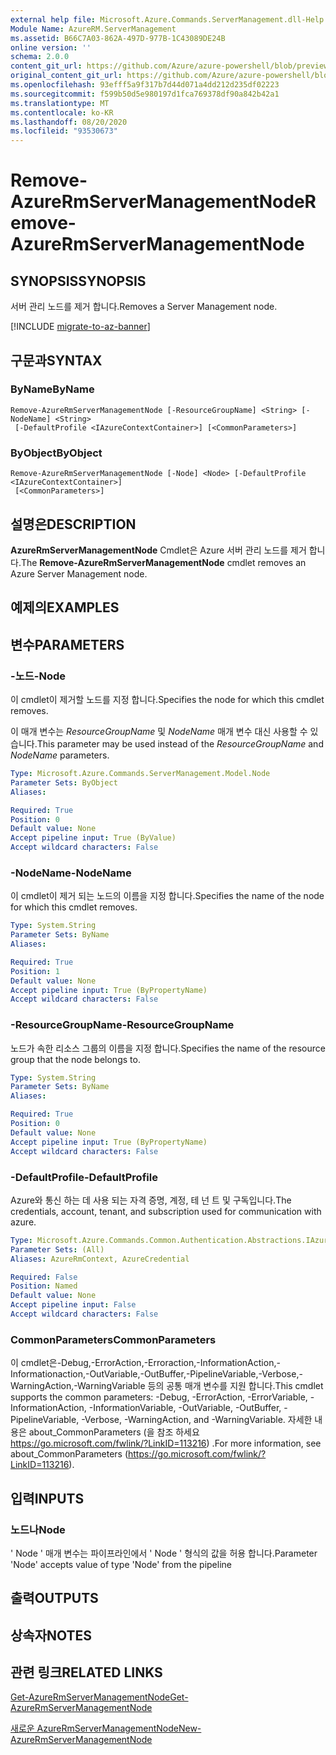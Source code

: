 ```yaml
---
external help file: Microsoft.Azure.Commands.ServerManagement.dll-Help.xml
Module Name: AzureRM.ServerManagement
ms.assetid: B66C7A03-862A-497D-977B-1C43089DE24B
online version: ''
schema: 2.0.0
content_git_url: https://github.com/Azure/azure-powershell/blob/preview/src/ResourceManager/ServerManagement/Commands.ServerManagement/help/Remove-AzureRmServerManagementNode.md
original_content_git_url: https://github.com/Azure/azure-powershell/blob/preview/src/ResourceManager/ServerManagement/Commands.ServerManagement/help/Remove-AzureRmServerManagementNode.md
ms.openlocfilehash: 93efff5a9f317b7d44d071a4dd212d235df02223
ms.sourcegitcommit: f599b50d5e980197d1fca769378df90a842b42a1
ms.translationtype: MT
ms.contentlocale: ko-KR
ms.lasthandoff: 08/20/2020
ms.locfileid: "93530673"
---
```

# <span data-ttu-id="81e54-101">Remove-AzureRmServerManagementNode</span><span class="sxs-lookup"><span data-stu-id="81e54-101">Remove-AzureRmServerManagementNode</span></span>

## <span data-ttu-id="81e54-102">SYNOPSIS</span><span class="sxs-lookup"><span data-stu-id="81e54-102">SYNOPSIS</span></span>
<span data-ttu-id="81e54-103">서버 관리 노드를 제거 합니다.</span><span class="sxs-lookup"><span data-stu-id="81e54-103">Removes a Server Management node.</span></span>

[!INCLUDE [migrate-to-az-banner](../../includes/migrate-to-az-banner.md)]

## <span data-ttu-id="81e54-104">구문과</span><span class="sxs-lookup"><span data-stu-id="81e54-104">SYNTAX</span></span>

### <span data-ttu-id="81e54-105">ByName</span><span class="sxs-lookup"><span data-stu-id="81e54-105">ByName</span></span>
```
Remove-AzureRmServerManagementNode [-ResourceGroupName] <String> [-NodeName] <String>
 [-DefaultProfile <IAzureContextContainer>] [<CommonParameters>]
```

### <span data-ttu-id="81e54-106">ByObject</span><span class="sxs-lookup"><span data-stu-id="81e54-106">ByObject</span></span>
```
Remove-AzureRmServerManagementNode [-Node] <Node> [-DefaultProfile <IAzureContextContainer>]
 [<CommonParameters>]
```

## <span data-ttu-id="81e54-107">설명은</span><span class="sxs-lookup"><span data-stu-id="81e54-107">DESCRIPTION</span></span>
<span data-ttu-id="81e54-108">**AzureRmServerManagementNode** Cmdlet은 Azure 서버 관리 노드를 제거 합니다.</span><span class="sxs-lookup"><span data-stu-id="81e54-108">The **Remove-AzureRmServerManagementNode** cmdlet removes an Azure Server Management node.</span></span>

## <span data-ttu-id="81e54-109">예제의</span><span class="sxs-lookup"><span data-stu-id="81e54-109">EXAMPLES</span></span>

## <span data-ttu-id="81e54-110">변수</span><span class="sxs-lookup"><span data-stu-id="81e54-110">PARAMETERS</span></span>

### <span data-ttu-id="81e54-111">-노드</span><span class="sxs-lookup"><span data-stu-id="81e54-111">-Node</span></span>
<span data-ttu-id="81e54-112">이 cmdlet이 제거할 노드를 지정 합니다.</span><span class="sxs-lookup"><span data-stu-id="81e54-112">Specifies the node for which this cmdlet removes.</span></span>

<span data-ttu-id="81e54-113">이 매개 변수는 *ResourceGroupName* 및 *NodeName* 매개 변수 대신 사용할 수 있습니다.</span><span class="sxs-lookup"><span data-stu-id="81e54-113">This parameter may be used instead of the *ResourceGroupName* and *NodeName* parameters.</span></span>

```yaml
Type: Microsoft.Azure.Commands.ServerManagement.Model.Node
Parameter Sets: ByObject
Aliases: 

Required: True
Position: 0
Default value: None
Accept pipeline input: True (ByValue)
Accept wildcard characters: False
```

### <span data-ttu-id="81e54-114">-NodeName</span><span class="sxs-lookup"><span data-stu-id="81e54-114">-NodeName</span></span>
<span data-ttu-id="81e54-115">이 cmdlet이 제거 되는 노드의 이름을 지정 합니다.</span><span class="sxs-lookup"><span data-stu-id="81e54-115">Specifies the name of the node for which this cmdlet removes.</span></span>

```yaml
Type: System.String
Parameter Sets: ByName
Aliases: 

Required: True
Position: 1
Default value: None
Accept pipeline input: True (ByPropertyName)
Accept wildcard characters: False
```

### <span data-ttu-id="81e54-116">-ResourceGroupName</span><span class="sxs-lookup"><span data-stu-id="81e54-116">-ResourceGroupName</span></span>
<span data-ttu-id="81e54-117">노드가 속한 리소스 그룹의 이름을 지정 합니다.</span><span class="sxs-lookup"><span data-stu-id="81e54-117">Specifies the name of the resource group that the node belongs to.</span></span>

```yaml
Type: System.String
Parameter Sets: ByName
Aliases: 

Required: True
Position: 0
Default value: None
Accept pipeline input: True (ByPropertyName)
Accept wildcard characters: False
```

### <span data-ttu-id="81e54-118">-DefaultProfile</span><span class="sxs-lookup"><span data-stu-id="81e54-118">-DefaultProfile</span></span>
<span data-ttu-id="81e54-119">Azure와 통신 하는 데 사용 되는 자격 증명, 계정, 테 넌 트 및 구독입니다.</span><span class="sxs-lookup"><span data-stu-id="81e54-119">The credentials, account, tenant, and subscription used for communication with azure.</span></span>

```yaml
Type: Microsoft.Azure.Commands.Common.Authentication.Abstractions.IAzureContextContainer
Parameter Sets: (All)
Aliases: AzureRmContext, AzureCredential

Required: False
Position: Named
Default value: None
Accept pipeline input: False
Accept wildcard characters: False
```

### <span data-ttu-id="81e54-120">CommonParameters</span><span class="sxs-lookup"><span data-stu-id="81e54-120">CommonParameters</span></span>
<span data-ttu-id="81e54-121">이 cmdlet은-Debug,-ErrorAction,-Erroraction,-InformationAction,-Informationaction,-OutVariable,-OutBuffer,-PipelineVariable,-Verbose,-WarningAction,-WarningVariable 등의 공통 매개 변수를 지원 합니다.</span><span class="sxs-lookup"><span data-stu-id="81e54-121">This cmdlet supports the common parameters: -Debug, -ErrorAction, -ErrorVariable, -InformationAction, -InformationVariable, -OutVariable, -OutBuffer, -PipelineVariable, -Verbose, -WarningAction, and -WarningVariable.</span></span> <span data-ttu-id="81e54-122">자세한 내용은 about_CommonParameters (을 참조 하세요 https://go.microsoft.com/fwlink/?LinkID=113216) .</span><span class="sxs-lookup"><span data-stu-id="81e54-122">For more information, see about_CommonParameters (https://go.microsoft.com/fwlink/?LinkID=113216).</span></span>

## <span data-ttu-id="81e54-123">입력</span><span class="sxs-lookup"><span data-stu-id="81e54-123">INPUTS</span></span>

### <span data-ttu-id="81e54-124">노드나</span><span class="sxs-lookup"><span data-stu-id="81e54-124">Node</span></span>
<span data-ttu-id="81e54-125">' Node ' 매개 변수는 파이프라인에서 ' Node ' 형식의 값을 허용 합니다.</span><span class="sxs-lookup"><span data-stu-id="81e54-125">Parameter 'Node' accepts value of type 'Node' from the pipeline</span></span>

## <span data-ttu-id="81e54-126">출력</span><span class="sxs-lookup"><span data-stu-id="81e54-126">OUTPUTS</span></span>

## <span data-ttu-id="81e54-127">상속자</span><span class="sxs-lookup"><span data-stu-id="81e54-127">NOTES</span></span>

## <span data-ttu-id="81e54-128">관련 링크</span><span class="sxs-lookup"><span data-stu-id="81e54-128">RELATED LINKS</span></span>

[<span data-ttu-id="81e54-129">Get-AzureRmServerManagementNode</span><span class="sxs-lookup"><span data-stu-id="81e54-129">Get-AzureRmServerManagementNode</span></span>](./Get-AzureRmServerManagementNode.md)

[<span data-ttu-id="81e54-130">새로운 AzureRmServerManagementNode</span><span class="sxs-lookup"><span data-stu-id="81e54-130">New-AzureRmServerManagementNode</span></span>](./New-AzureRmServerManagementNode.md)


